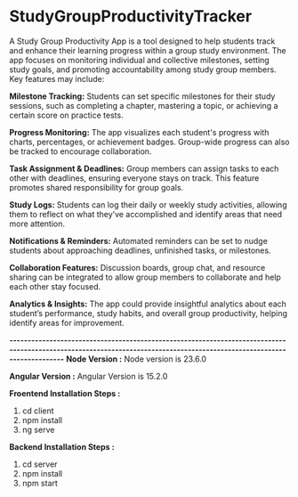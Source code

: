 # StudyGroupProductivityTracker


A Study Group Productivity App is a tool designed to help students track and enhance their learning progress within a group study environment. The app focuses on monitoring individual and collective milestones, setting study goals, and promoting accountability among study group members. Key features may include:

**Milestone Tracking:** Students can set specific milestones for their study sessions, such as completing a chapter, mastering a topic, or achieving a certain score on practice tests.

**Progress Monitoring:** The app visualizes each student's progress with charts, percentages, or achievement badges. Group-wide progress can also be tracked to encourage collaboration.

**Task Assignment & Deadlines:** Group members can assign tasks to each other with deadlines, ensuring everyone stays on track. This feature promotes shared responsibility for group goals.

**Study Logs:** Students can log their daily or weekly study activities, allowing them to reflect on what they’ve accomplished and identify areas that need more attention.

**Notifications & Reminders:** Automated reminders can be set to nudge students about approaching deadlines, unfinished tasks, or milestones.

**Collaboration Features:** Discussion boards, group chat, and resource sharing can be integrated to allow group members to collaborate and help each other stay focused.

**Analytics & Insights:** The app could provide insightful analytics about each student’s performance, study habits, and overall group productivity, helping identify areas for improvement.

**-----------------------------------------------------------------------------------------------------------------------------------------------------------------------**
**Node Version :** Node version is 23.6.0

**Angular Version :** Angular Version is 15.2.0 


**Froentend Installation Steps :**

1. cd client 
2. npm install 
3. ng serve


**Backend Installation Steps :** 

1. cd server
2. npm install
3. npm start


